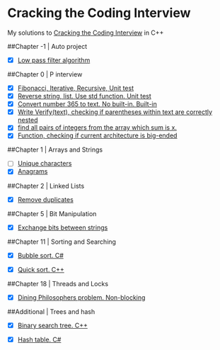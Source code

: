 ﻿Cracking the Coding Interview
========

My solutions to [Cracking the Coding Interview](https://books.google.com.ua/books/about/Cracking_the_Coding_Interview_189_Progra.html?id=jD8iswEACAAJ&source=kp_cover&hl=en) in C++

##Chapter -1 | Auto project  
- [x] [Low pass filter algorithm](https://github.com/kerydan/CrackingTheCodingInterview/blob/master/src/C++/chapter-1/LowPass.cpp)

##Chapter 0 | P interview 
- [x] [Fibonacci, Iterative, Recursive, Unit test](https://github.com/kerydan/CrackingTheCodingInterview/blob/master/src/C++/chapter0/Fibonacci.cpp)
- [x] [Reverse string, list. Use std function. Unit test](https://github.com/kerydan/CrackingTheCodingInterview/blob/master/src/C++/chapter0/Reverse.cpp)
- [x] [Convert number 365 to text. No built-in. Built-in](https://github.com/kerydan/CrackingTheCodingInterview/blob/master/src/C++/chapter0/Num2Text.cpp)
- [x] [Write Verify(text), checking if parentheses within text are correctly nested](https://github.com/kerydan/CrackingTheCodingInterview/blob/master/src/C++/chapter0/VerifyNestedParenth.cpp)
- [x] [find all pairs of integers from the array which sum is x.](https://github.com/kerydan/CrackingTheCodingInterview/blob/master/src/C++/chapter0/SumOfPair.cpp)
- [x] [Function, checking if current architecture is big-ended](https://github.com/kerydan/CrackingTheCodingInterview/blob/master/src/C++/chapter0/Endiness.cpp)

##Chapter 1 | Arrays and Strings 
- [ ] [Unique characters](https://github.com/kerydan/CrackingTheCodingInterview/blob/master/src/C++/chapter1/T1_1_Arrays_UniqueCharacters.cpp)
- [x] [Anagrams](https://github.com/kerydan/CrackingTheCodingInterview/blob/master/src/C++/chapter1/T1_4_Arrays_Anagrams.cpp)

##Chapter 2 | Linked Lists
- [x] [Remove duplicates](https://github.com/kerydan/CrackingTheCodingInterview/blob/master/src/C++/chapter2/T2_1_Lists_Duplicates.cpp)



##Chapter 5 | Bit Manipulation
- [x] [Exchange bits between strings](https://github.com/kerydan/CrackingTheCodingInterview/blob/master/src/C++/chapter5/T5_1_Bits_ExchangeBits.cpp)

##Chapter 11 | Sorting and Searching

- [x] [Bubble sort. C#](https://github.com/kerydan/CrackingTheCodingInterview/blob/master/src/CSharp/chapter11/BubbleSort.cs)
- [x] [Quick sort. C++](https://github.com/kerydan/CrackingTheCodingInterview/blob/master/src/C++/chapter11/qsort.cpp)


##Chapter 18 | Threads and Locks

- [x] [Dining Philosophers problem. Non-blocking](https://github.com/kerydan/CrackingTheCodingInterview/blob/master/src/C++/chapter18/T18_10_Thread_Philosophers_NonBlock.cpp)

##Additional | Trees and hash

- [x] [Binary search tree. C++](https://github.com/kerydan/CrackingTheCodingInterview/blob/master/src/C++/chapterAdd/BinarySearchTree.cpp)
- [x] [Hash table. C#](https://github.com/kerydan/CrackingTheCodingInterview/blob/master/src/CSharp/chapterAdd/Hash.cs)


